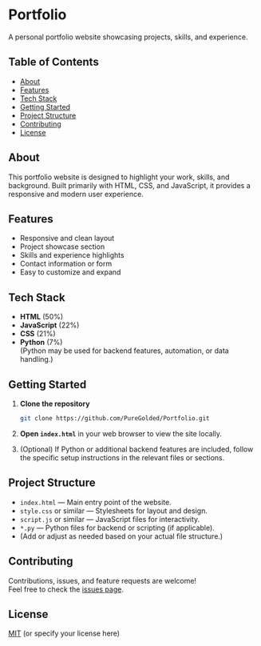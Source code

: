 # Portfolio

A personal portfolio website showcasing projects, skills, and experience.

## Table of Contents

- [About](#about)
- [Features](#features)
- [Tech Stack](#tech-stack)
- [Getting Started](#getting-started)
- [Project Structure](#project-structure)
- [Contributing](#contributing)
- [License](#license)

## About

This portfolio website is designed to highlight your work, skills, and background. Built primarily with HTML, CSS, and JavaScript, it provides a responsive and modern user experience.

## Features

- Responsive and clean layout
- Project showcase section
- Skills and experience highlights
- Contact information or form
- Easy to customize and expand

## Tech Stack

- **HTML** (50%)
- **JavaScript** (22%)
- **CSS** (21%)
- **Python** (7%)  
  (Python may be used for backend features, automation, or data handling.)

## Getting Started

1. **Clone the repository**
   ```bash
   git clone https://github.com/PureGolded/Portfolio.git
   ```
2. **Open `index.html`** in your web browser to view the site locally.

3. (Optional) If Python or additional backend features are included, follow the specific setup instructions in the relevant files or sections.

## Project Structure

- `index.html` — Main entry point of the website.
- `style.css` or similar — Stylesheets for layout and design.
- `script.js` or similar — JavaScript files for interactivity.
- `*.py` — Python files for backend or scripting (if applicable).
- (Add or adjust as needed based on your actual file structure.)

## Contributing

Contributions, issues, and feature requests are welcome!  
Feel free to check the [issues page](https://github.com/PureGolded/Portfolio/issues).

## License

[MIT](LICENSE) (or specify your license here)
